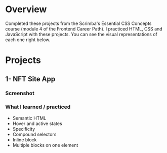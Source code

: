 # Overview

Completed these projects from the Scrimba's Essential CSS Concepts course (module 4 of the Frontend Career Path). I practiced HTML, CSS and JavaScript with these projects. You can see the visual representations of each one right below. 

# Projects

## 1- NFT Site App

### Screenshot 

[](NFT-Site/images/screen.png)

### What I learned / practiced 

- Semantic HTML
- Hover and active states
- Specificity
- Compound selectors 
- Inline block
- Multiple blocks on one element
